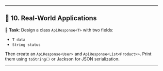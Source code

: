 
---

## 🧵 **10. Real-World Applications**

**🧪 Task**:
Design a class `ApiResponse<T>` with two fields:

* `T data`
* `String status`

Then create an `ApiResponse<User>` and `ApiResponse<List<Product>>`.
Print them using `toString()` or Jackson for JSON serialization.

---
